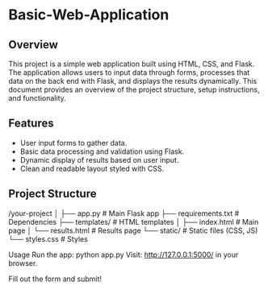 # Basic-Web-Application
## Overview

This project is a simple web application built using HTML, CSS, and Flask. The application allows users to input data through forms, processes that data on the back end with Flask, and displays the results dynamically. This document provides an overview of the project structure, setup instructions, and functionality.

## Features

- User input forms to gather data.
- Basic data processing and validation using Flask.
- Dynamic display of results based on user input.
- Clean and readable layout styled with CSS.

## Project Structure
/your-project │ ├── app.py # Main Flask app ├── requirements.txt # Dependencies ├── templates/ # HTML templates │ ├── index.html # Main page │ └── results.html # Results page └── static/ # Static files (CSS, JS) └── styles.css # Styles

Usage
Run the app: python app.py
Visit: http://127.0.0.1:5000/ in your browser.

Fill out the form and submit!


